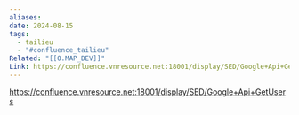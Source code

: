 ```yaml
---
aliases: 
date: 2024-08-15
tags:
  - tailieu
  - "#confluence_tailieu"
Related: "[[0.MAP_DEV]]"
Link: https://confluence.vnresource.net:18001/display/SED/Google+Api+GetUsers
---
```




https://confluence.vnresource.net:18001/display/SED/Google+Api+GetUsers